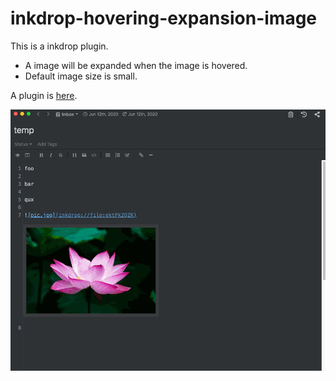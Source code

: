 # inkdrop-hovering-expansion-image
This is a inkdrop plugin.
- A image will be expanded when the image is hovered.
- Default image size is small.

A plugin is [here](https://my.inkdrop.app/plugins/hovering-expansion-image).

![image](./image.gif)

